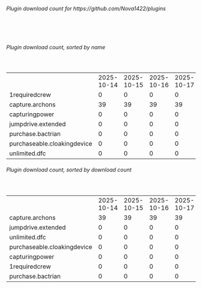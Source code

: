 <h6>Plugin download count for https://github.com/Nova1422/plugins</h6><br>
<br>
<h6>Plugin download count, sorted by name</h6><sub><sup><br>
<table>
	<tr>
		<td></td>
		<td>2025-10-14</td>
		<td>2025-10-15</td>
		<td>2025-10-16</td>
		<td>2025-10-17</td>
		<td>2025-10-18</td>
		<td>2025-10-19</td>
		<td>2025-10-20</td>
		<td>today +</td>
	</tr>
	<tr>
		<td>1requiredcrew</td>
		<td>0</td>
		<td>0</td>
		<td>0</td>
		<td>0</td>
		<td>0</td>
		<td>7</td>
		<td>8</td>
		<td>+ 1</td>
	</tr>
	<tr>
		<td>capture.archons</td>
		<td>39</td>
		<td>39</td>
		<td>39</td>
		<td>39</td>
		<td>55</td>
		<td>68</td>
		<td>74</td>
		<td>+ 6</td>
	</tr>
	<tr>
		<td>capturingpower</td>
		<td>0</td>
		<td>0</td>
		<td>0</td>
		<td>0</td>
		<td>0</td>
		<td>7</td>
		<td>10</td>
		<td>+ 3</td>
	</tr>
	<tr>
		<td>jumpdrive.extended</td>
		<td>0</td>
		<td>0</td>
		<td>0</td>
		<td>0</td>
		<td>48</td>
		<td>63</td>
		<td>71</td>
		<td>+ 8</td>
	</tr>
	<tr>
		<td>purchase.bactrian</td>
		<td>0</td>
		<td>0</td>
		<td>0</td>
		<td>0</td>
		<td>0</td>
		<td>5</td>
		<td>6</td>
		<td>+ 1</td>
	</tr>
	<tr>
		<td>purchaseable.cloakingdevice</td>
		<td>0</td>
		<td>0</td>
		<td>0</td>
		<td>0</td>
		<td>3</td>
		<td>12</td>
		<td>15</td>
		<td>+ 3</td>
	</tr>
	<tr>
		<td>unlimited.dfc</td>
		<td>0</td>
		<td>0</td>
		<td>0</td>
		<td>0</td>
		<td>20</td>
		<td>32</td>
		<td>37</td>
		<td>+ 5</td>
	</tr>
</table>
</sub></sup>
<h6>Plugin download count, sorted by download count</h6><sub><sup><br>
<table>
	<tr>
		<td></td>
		<td>2025-10-14</td>
		<td>2025-10-15</td>
		<td>2025-10-16</td>
		<td>2025-10-17</td>
		<td>2025-10-18</td>
		<td>2025-10-19</td>
		<td>2025-10-20</td>
		<td>today +</td>
	</tr>
	<tr>
		<td>capture.archons</td>
		<td>39</td>
		<td>39</td>
		<td>39</td>
		<td>39</td>
		<td>55</td>
		<td>68</td>
		<td>74</td>
		<td>+ 6</td>
	</tr>
	<tr>
		<td>jumpdrive.extended</td>
		<td>0</td>
		<td>0</td>
		<td>0</td>
		<td>0</td>
		<td>48</td>
		<td>63</td>
		<td>71</td>
		<td>+ 8</td>
	</tr>
	<tr>
		<td>unlimited.dfc</td>
		<td>0</td>
		<td>0</td>
		<td>0</td>
		<td>0</td>
		<td>20</td>
		<td>32</td>
		<td>37</td>
		<td>+ 5</td>
	</tr>
	<tr>
		<td>purchaseable.cloakingdevice</td>
		<td>0</td>
		<td>0</td>
		<td>0</td>
		<td>0</td>
		<td>3</td>
		<td>12</td>
		<td>15</td>
		<td>+ 3</td>
	</tr>
	<tr>
		<td>capturingpower</td>
		<td>0</td>
		<td>0</td>
		<td>0</td>
		<td>0</td>
		<td>0</td>
		<td>7</td>
		<td>10</td>
		<td>+ 3</td>
	</tr>
	<tr>
		<td>1requiredcrew</td>
		<td>0</td>
		<td>0</td>
		<td>0</td>
		<td>0</td>
		<td>0</td>
		<td>7</td>
		<td>8</td>
		<td>+ 1</td>
	</tr>
	<tr>
		<td>purchase.bactrian</td>
		<td>0</td>
		<td>0</td>
		<td>0</td>
		<td>0</td>
		<td>0</td>
		<td>5</td>
		<td>6</td>
		<td>+ 1</td>
	</tr>
</table>
</sub></sup>
